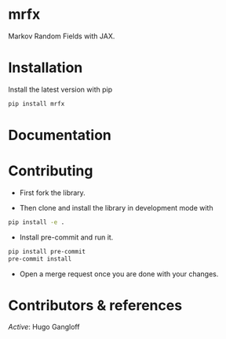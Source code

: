 mrfx
=====

Markov Random Fields with JAX.

# Installation

Install the latest version with pip

```bash
pip install mrfx
```

# Documentation



# Contributing

* First fork the library.

* Then clone and install the library in development mode with

```bash
pip install -e .
```

* Install pre-commit and run it.

```bash
pip install pre-commit
pre-commit install
```

* Open a merge request once you are done with your changes.

# Contributors & references

*Active*: Hugo Gangloff
